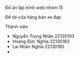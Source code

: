 Đồ án lập trình web nhóm 15

Đề tài cửa hàng bán xe đạp

Thành viên
- Nguyễn Trọng Nhân 22130193
- Hoàng Đức Nghĩa   22130183
- Lai Nhân Nghĩa    22130185
- 
